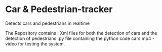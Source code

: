 # Car & Pedestrian-tracker
Detects cars and pedestrians in realtime

The Repository contains :
Xml files for both the detection of cars and the detection of pedestrians
.py file containing the python code
cars.mp4 - video for testing the system.
